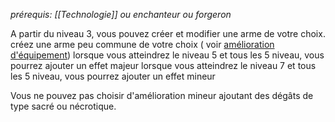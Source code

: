
*prérequis: [[Technologie]] ou enchanteur ou forgeron*

A partir du niveau 3, vous pouvez créer et modifier une arme de votre choix. 
créez une arme peu commune de votre choix ( voir [amélioration d'équipement](../../../../../../4.%20Equipement%20et%20items/Equipement%20personel/amélioration%20d'équipement.md))
lorsque vous atteindrez le niveau 5 et tous les 5 niveau, vous pourrez ajouter un effet majeur
lorsque vous atteindrez le niveau 7 et tous les 5 niveau, vous pourrez ajouter un effet mineur

Vous ne pouvez pas choisir d'amélioration mineur ajoutant des dégâts de type sacré ou nécrotique.